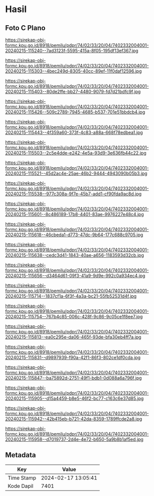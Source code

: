 # Hasil

## Foto C Plano

https://sirekap-obj-formc.kpu.go.id/8918/pemilu/pdpr/74/02/33/20/04/7402332004001-20240215-115240--7ad3123f-5595-415a-8f05-195df13ef367.jpg

https://sirekap-obj-formc.kpu.go.id/8918/pemilu/pdpr/74/02/33/20/04/7402332004001-20240215-115303--4bec249d-8305-40cc-89ef-11f0daf12596.jpg

https://sirekap-obj-formc.kpu.go.id/8918/pemilu/pdpr/74/02/33/20/04/7402332004001-20240215-115403--80de2ffe-bb27-4480-9079-fd7d21bdfc9f.jpg

https://sirekap-obj-formc.kpu.go.id/8918/pemilu/pdpr/74/02/33/20/04/7402332004001-20240215-115426--509c2789-7945-4685-b537-701e51bbdcb4.jpg

https://sirekap-obj-formc.kpu.go.id/8918/pemilu/pdpr/74/02/33/20/04/7402332004001-20240215-115443--4f359a60-373f-4c83-a88a-668f78edbea1.jpg

https://sirekap-obj-formc.kpu.go.id/8918/pemilu/pdpr/74/02/33/20/04/7402332004001-20240215-115503--2c5e4dde-e242-4e5a-93d9-3e636fb44c22.jpg

https://sirekap-obj-formc.kpu.go.id/8918/pemilu/pdpr/74/02/33/20/04/7402332004001-20240215-115521--45d2ac4e-25ae-46b2-9444-4943090b05b3.jpg

https://sirekap-obj-formc.kpu.go.id/8918/pemilu/pdpr/74/02/33/20/04/7402332004001-20240215-115538--977c308a-9f7e-45b7-add1-cf90fda9ac8d.jpg

https://sirekap-obj-formc.kpu.go.id/8918/pemilu/pdpr/74/02/33/20/04/7402332004001-20240215-115601--8c486189-17b8-4401-83ae-9976227e48c4.jpg

https://sirekap-obj-formc.kpu.go.id/8918/pemilu/pdpr/74/02/33/20/04/7402332004001-20240215-115618--46cbeda1-d773-47dc-9b64-177c688c9705.jpg

https://sirekap-obj-formc.kpu.go.id/8918/pemilu/pdpr/74/02/33/20/04/7402332004001-20240215-115638--cedc3d41-1843-40ae-a656-1183593d32cb.jpg

https://sirekap-obj-formc.kpu.go.id/8918/pemilu/pdpr/74/02/33/20/04/7402332004001-20240215-115656--d3464d61-09f3-41a9-9d9e-992c0a934ec4.jpg

https://sirekap-obj-formc.kpu.go.id/8918/pemilu/pdpr/74/02/33/20/04/7402332004001-20240215-115714--1837cf1a-6f3f-4a3a-bc21-55fb52531d4f.jpg

https://sirekap-obj-formc.kpu.go.id/8918/pemilu/pdpr/74/02/33/20/04/7402332004001-20240215-115754--767b4c85-006c-428f-9c86-9c05ce1f8ee7.jpg

https://sirekap-obj-formc.kpu.go.id/8918/pemilu/pdpr/74/02/33/20/04/7402332004001-20240215-115813--ea0c295e-da06-465f-93de-bfa30eb4ff7a.jpg

https://sirekap-obj-formc.kpu.go.id/8918/pemilu/pdpr/74/02/33/20/04/7402332004001-20240215-115831--d9897939-f90a-42f1-86f3-802ce1df0cda.jpg

https://sirekap-obj-formc.kpu.go.id/8918/pemilu/pdpr/74/02/33/20/04/7402332004001-20240215-115847--ba75892d-2751-49f1-bdb1-0d088a6a796f.jpg

https://sirekap-obj-formc.kpu.go.id/8918/pemilu/pdpr/74/02/33/20/04/7402332004001-20240215-115905--d15a4459-b8e5-46f2-bc77-c163c6e37d85.jpg

https://sirekap-obj-formc.kpu.go.id/8918/pemilu/pdpr/74/02/33/20/04/7402332004001-20240215-115942--42b415eb-b721-42da-8359-1789ffcde2a8.jpg

https://sirekap-obj-formc.kpu.go.id/8918/pemilu/pdpr/74/02/33/20/04/7402332004001-20240215-115958--d7019737-2d4e-4e72-b650-5a9b8b1af5ed.jpg


## Metadata

| Key        | Value               |
| ---------- | ------------------- |
| Time Stamp | 2024-02-17 13:05:41 |
| Kode Dapil | 7401                |



